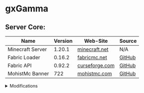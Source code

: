 # gxGamma

## Server Core:
| Name             | Version | Web-Site                                                                  | Source                                              |
| ---------------- | ------- | ------------------------------------------------------------------------- | --------------------------------------------------- |
| Minecraft Server | 1.20.1  | [minecraft.net](https://www.minecraft.net/ru-ru/download/server)          | N/A                                                 |
| Fabric Loader    | 0.16.2  | [fabricmc.net](https://fabricmc.net/)                                     | [GitHub](https://github.com/FabricMC/fabric-loader) |
| Fabric API       | 0.92.2  | [curseforge.com](https://www.curseforge.com/minecraft/mc-mods/fabric-api) | [GitHub](https://github.com/FabricMC/fabric)        |
| MohistMc Banner  | 722     | [mohistmc.com](https://mohistmc.com/software/banner)                      | [GitHub](https://github.com/MohistMC/Banner)        |

<details>
<summary>Modifications</summary>

<!-- | Name | Version | [CurseForge]() | [GitHub]() | -->
## Library
| Name                         | Version | Download                                                                                             | Source                                                                 |
| :--------------------------- | :-----: | :--------------------------------------------------------------------------------------------------: | :--------------------------------------------------------------------: |
| Cupboard                     | 2.7     | [CurseForge](https://www.curseforge.com/minecraft/mc-mods/cupboard/files/5470034)                    | [GitHub](https://github.com/someaddons/cupboard)                       |
| YetAnotherConfigLib          | 3.5.0   | [CurseForge](https://www.curseforge.com/minecraft/mc-mods/yacl/files/5424129)                        | [GitHub](https://github.com/isXander/YetAnotherConfigLib)              |
| Balm                         | 7.3.9   | [CurseForge](https://www.curseforge.com/minecraft/mc-mods/balm-fabric/files/5644969)                 | [GitHub](https://github.com/TwelveIterationMods/Balm)                  |
| Fabric Language Kotlin       | 2.0.20  | [CurseForge](https://www.curseforge.com/minecraft/mc-mods/fabric-language-kotlin/files/5733893)      | [GitHub](https://github.com/FabricMC/fabric-language-kotlin)           |
| SuperMartijn642's Core Lib   | 1.1.17a | [CurseForge](https://www.curseforge.com/minecraft/mc-mods/supermartijn642s-core-lib/files/5668908)   | [GitHub](https://github.com/SuperMartijn642/SuperMartijn642sCoreLib)   |
| SuperMartijn642's Config Lib | 1.1.8a  | [CurseForge](https://www.curseforge.com/minecraft/mc-mods/supermartijn642s-config-lib/files/4785838) | [GitHub](https://github.com/SuperMartijn642/SuperMartijn642sConfigLib) |
| Trinkets                     | 3.7.2   | [CurseForge](https://www.curseforge.com/minecraft/mc-mods/trinkets/files/5173501)                    | [GitHub](https://github.com/emilyploszaj/trinkets)                     |
| Fusion                       | 1.1.1   | [CurseForge](https://www.curseforge.com/minecraft/mc-mods/fusion-connected-textures/files/5129312)   | [GitHub](https://github.com/SuperMartijn642/Fusion)                    |
| BCLib                        | 3.0.14  | [CurseForge](https://www.curseforge.com/minecraft/mc-mods/bclib/files/4971470)                       | [GitHub](https://github.com/quiqueck/BCLib)                            |
| oωo                          | 0.11.2  | [CurseForge](https://www.curseforge.com/minecraft/mc-mods/owo-lib/files/4749199)                     | [GitHub](https://github.com/wisp-forest/owo-lib)                       |
| Botarium                     | 2.3.4   | [CurseForge](https://www.curseforge.com/minecraft/mc-mods/botarium/files/5486071)                    | [GitHub](https://github.com/terrarium-earth/Common-Storage-Lib)        |
| Resourceful Lib              | 2.1.29  | [CurseForge](https://www.curseforge.com/minecraft/mc-mods/resourceful-lib/files/5659872)             | [GitHub](https://github.com/Team-Resourceful/ResourcefulLib)           |

## Bug fix
| Name            | Version | Download                                                                                        | Source                                                           |
| :-------------- | :-----: | :---------------------------------------------------------------------------------------------: | :--------------------------------------------------------------: |
| ModernFix       | 5.19.4  | [CurseForge](https://www.curseforge.com/minecraft/mc-mods/modernfix/files/5676012/)             | [GitHub](https://github.com/embeddedt/ModernFix)                 |
| AttributeFix    | 21.0.4  | [CurseForge](https://www.curseforge.com/minecraft/mc-mods/attributefix/files/4911083)           | [GitHub](https://github.com/Darkhax-Minecraft/AttributeFix)      |
| Packet Fixer    | 1.4.2   | [CurseForge](https://www.curseforge.com/minecraft/mc-mods/packet-fixer/files/5416165)           | [GitHub](https://github.com/TonimatasDEV/PacketFixer)            |
| Max Health Fix  | 12.0.3  | [CurseForge](https://www.curseforge.com/minecraft/mc-mods/max-health-fix/files/5378285)         | [GitHub](https://github.com/Darkhax-Minecraft/Max-Health-Fix)    |
| Debugify        | 2.0     | [CurseForge](https://www.curseforge.com/minecraft/mc-mods/debugify/files/4632961)               | [GitHub](https://github.com/isXander/Debugify)                   |
| NetherPortalFix | 13.0.1  | [CurseForge](https://www.curseforge.com/minecraft/mc-mods/netherportalfix-fabric/files/4939732) | [GitHub](https://github.com/TwelveIterationMods/NetherPortalFix) |
| Connectivity    | 5.8     | [CurseForge](https://www.curseforge.com/minecraft/mc-mods/connectivity/files/5728629)           | [GitHub](https://github.com/someaddons/connectivity)             |
| AntiGhost       | 1.1.5   | [CurseForge](https://www.curseforge.com/minecraft/mc-mods/antighost/files/4613757)              | [GitHub](https://github.com/gbl/AntiGhost)                       |
| Memory Leak Fix | 1.1.5   | [Modrinth](https://modrinth.com/mod/memoryleakfix/version/v1.1.5)                               | [GitHub](https://github.com/fxmorin/memoryLeakFix)               |

## Optimization
| Name                 | Version | Download                                                                                                   | Source                                                      |
| :------------------- | :-----: | :--------------------------------------------------------------------------------------------------------: | :---------------------------------------------------------: |
| Smooth Chunk Save    | 3.6     | [CurseForge](https://www.curseforge.com/minecraft/mc-mods/smooth-chunk-save/files/5138126)                 | [GitHub](https://github.com/someaddons/smoothchunksave)     |
| Structure Essentials | 3.4     | [CurseForge](https://www.curseforge.com/minecraft/mc-mods/structure-essentials-forge-fabric/files/5392624) | [GitHub](https://github.com/someaddons/structureessentials) |
| Lithium              | 0.11.2  | [CurseForge](https://www.curseforge.com/minecraft/mc-mods/lithium/files/4765724)                           | [GitHub](https://github.com/CaffeineMC/lithium-fabric)      |
| Krypton              | 0.2.3   | [CurseForge](https://www.curseforge.com/minecraft/mc-mods/krypton/files/4577300)                           | [GitHub](https://github.com/astei/krypton)                  |
| Let Me Despawn       | 1.2.1   | [CurseForge](https://www.curseforge.com/minecraft/mc-mods/let-me-despawn/files/5390018)                    | [GitHub](https://github.com/frikinjay/let-me-despawn)       |
| BadOptimizations     | 2.1.4   | [CurseForge](https://www.curseforge.com/minecraft/mc-mods/badoptimizations/files/5430253)                  | [GitHub](https://github.com/ItsThosea/BadOptimizations)     |
| Ksyxis               | 1.3.2   | [CurseForge](https://www.curseforge.com/minecraft/mc-mods/ksyxis/files/5419927)                            | [GitHub](https://github.com/VidTu/Ksyxis)                   |
| Client Crafting      | 1.8     | [CurseForge](https://www.curseforge.com/minecraft/mc-mods/client-crafting/files/5097011)                   | [GitHub](https://github.com/someaddons/clientcrafting)      |
| Noisium              | 2.3.0   | [CurseForge](https://www.curseforge.com/minecraft/mc-mods/noisium/files/5650500)                           | [GitHub](https://github.com/Steveplays28/noisium)           |
| Recipe Essentials    | 3.6     | [CurseForge](https://www.curseforge.com/minecraft/mc-mods/recipe-essentials-forge-fabric/files/5581358)    | [GitHub](https://github.com/someaddons/recipeessentials)    |
| LazyDFU              | 0.1.3   | [CurseForge](https://www.curseforge.com/minecraft/mc-mods/lazydfu/files/3821870)                           | [GitHub](https://github.com/astei/lazydfu)                  |

## Utility
| Name                     | Version    | Download                                                                                     | Source                                                      |
| :----------------------- | :--------: | :------------------------------------------------------------------------------------------: | :---------------------------------------------------------: |
| Spark                    | 1.10.53    | [CurseForge](https://www.curseforge.com/minecraft/mc-mods/spark/files/4738953)               | [GitHub](https://github.com/lucko/spark)                    |
| Open Loader              | 19.0.4     | [CurseForge](https://www.curseforge.com/minecraft/mc-mods/open-loader/files/5368593)         | [GitHub](https://github.com/Darkhax-Minecraft/Open-Loader)  |
| Log Begone               | 1.0.8      | [CurseForge](https://www.curseforge.com/minecraft/mc-mods/log-begone/files/4582965)          | [GitHub](https://github.com/AzureDoom/Log-Begone)           |
| Inventory Sorting        | 1.9.0      | [CurseForge](https://www.curseforge.com/minecraft/mc-mods/inventory-sorting/files/4597704)   | [GitHub](https://github.com/kyrptonaught/Inventory-Sorter)  |
| WorldEdit                | 7.2.15     | [CurseForge](https://www.curseforge.com/minecraft/mc-mods/worldedit/files/4586218)           | [GitHub](https://github.com/enginehub/WorldEdit)            |
| CraftTweaker             | 14.0.43    | [CurseForge](https://www.curseforge.com/minecraft/mc-mods/crafttweaker/files/5648764)        | [GitHub](https://github.com/CraftTweaker/CraftTweaker)      |
| Chunky                   | 1.3.146    | [CurseForge](https://www.curseforge.com/minecraft/mc-mods/chunky-pregenerator/files/5320021) | [GitHub](https://github.com/pop4959/Chunky)                 |
| Chunky Border            | 1.1.53     | [CurseForge](https://www.curseforge.com/minecraft/mc-mods/chunky-border/files/4787015)       | [GitHub](https://github.com/pop4959/ChunkyBorder)           |
| LuckPerms                | 5.4.102    | [Modrinth](https://modrinth.com/mod/luckperms/version/v5.4.102-fabric)                       | [GitHub](https://github.com/LuckPerms/LuckPerms)            |
| Just Enough Items        | 15.16.2.73 | [CurseForge](https://www.curseforge.com/minecraft/mc-mods/jei/files/5683453)                 | [GitHub](https://github.com/mezz/JustEnoughItems)           |
| Jade                     | 11.11.0    | [CurseForge](https://www.curseforge.com/minecraft/mc-mods/jade/files/5666690)                | [GitHub](https://github.com/Snownee/Jade)                   |
| Jade Addons              | 5.3.1      | [CurseForge](https://www.curseforge.com/minecraft/mc-mods/jade-addons-fabric/files/5592658)  | [GitHub](https://github.com/Snownee/JadeAddonsFabric)       |
</details>